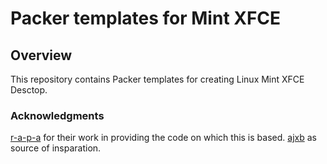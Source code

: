 # Packer templates for Mint XFCE

## Overview

This repository contains Packer templates for creating Linux Mint XFCE Desctop.

### Acknowledgments

[r-a-p-a](https://github.com/r-a-p-a) for their work in providing the code on which this is based.
[ajxb](https://github.com/ajxb/packer-linuxmint) as source of insparation.
